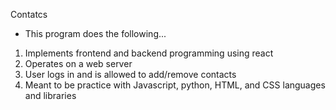 Contatcs
- This program does the following...

1. Implements frontend and backend programming using react
2. Operates on a web server
3. User logs in and is allowed to add/remove contacts
4. Meant to be practice with Javascript, python, HTML, and CSS languages and libraries
